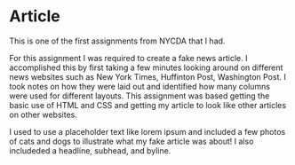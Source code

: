 # Article

This is one of the first assignments from NYCDA that I had. 


For this assignment I was required to create a fake news article. I accomplished this by first taking a few minutes looking around on different news websites such as New York Times, Huffinton Post, Washington Post. I took notes on how they were laid out and identified how many columns were used for different layouts.  This assignment was based getting the basic use of HTML and CSS and getting my article to look like other articles on other websites.

I used to use a placeholder text like lorem ipsum and included a few photos of cats and dogs to illustrate what my fake article was about! I also includeded a headline, subhead, and byline.
